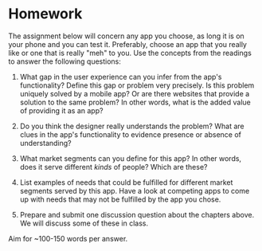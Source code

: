 # Homework

The assignment below will concern any app you choose, as long it is on your phone and you can test it. Preferably, choose an app that you really like or one that is really "meh" to you. Use the concepts from the readings to answer the following questions:

1. What gap in the user experience can you infer from the app's functionality? Define this gap or problem very precisely. Is this problem uniquely solved by a mobile app? Or are there websites that provide a solution to the same problem? In other words, what is the added value of providing it as an app?

2. Do you think the designer really understands the problem? What are clues in the app's functionality to evidence presence or absence of understanding?

3. What market segments can you define for this app? In other words, does it serve different *kinds* of people? Which are these?

4. List examples of needs that could be fulfilled for different market segments served by this app. Have a look at competing apps to come up with needs that may not be fulfilled by the app you chose.

5. Prepare and submit one discussion question about the chapters above. We will discuss some of these in class.

Aim for ~100-150 words per answer.
